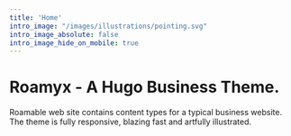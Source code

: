 ```yaml
---
title: 'Home'
intro_image: "/images/illustrations/pointing.svg"
intro_image_absolute: false
intro_image_hide_on_mobile: true
---
```


# Roamyx - A Hugo Business Theme.

Roamable web site 
contains content types for a typical business website. The theme is fully responsive, blazing fast and artfully illustrated.

